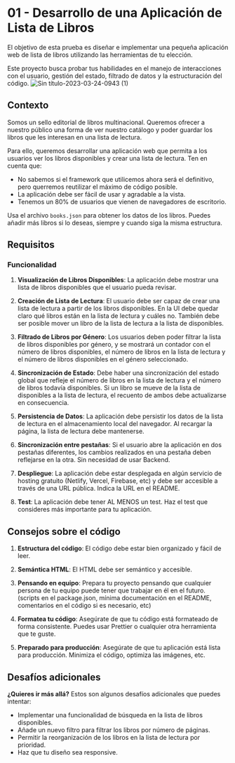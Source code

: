 # 01 - Desarrollo de una Aplicación de Lista de Libros

El objetivo de esta prueba es diseñar e implementar una pequeña aplicación web de lista de libros utilizando las herramientas de tu elección.

Este proyecto busca probar tus habilidades en el manejo de interacciones con el usuario, gestión del estado, filtrado de datos y la estructuración del código.
![Sin título-2023-03-24-0943 (1)](https://github.com/midudev/pruebas-tecnicas/assets/1561955/a829323d-07e6-4937-91c6-5498481148c5)

## Contexto

Somos un sello editorial de libros multinacional. Queremos ofrecer a nuestro público una forma de ver nuestro catálogo y poder guardar los libros que les interesan en una lista de lectura.

Para ello, queremos desarrollar una aplicación web que permita a los usuarios ver los libros disponibles y crear una lista de lectura. Ten en cuenta que:

- No sabemos si el framework que utilicemos ahora será el definitivo, pero querremos reutilizar el máximo de código posible.
- La aplicación debe ser fácil de usar y agradable a la vista.
- Tenemos un 80% de usuarios que vienen de navegadores de escritorio.

Usa el archivo `books.json` para obtener los datos de los libros. Puedes añadir más libros si lo deseas, siempre y cuando siga la misma estructura.

## Requisitos

### Funcionalidad

1. **Visualización de Libros Disponibles**: La aplicación debe mostrar una lista de libros disponibles que el usuario pueda revisar.

2. **Creación de Lista de Lectura**: El usuario debe ser capaz de crear una lista de lectura a partir de los libros disponibles. En la UI debe quedar claro qué libros están en la lista de lectura y cuáles no. También debe ser posible mover un libro de la lista de lectura a la lista de disponibles.

3. **Filtrado de Libros por Género**: Los usuarios deben poder filtrar la lista de libros disponibles por género, y se mostrará un contador con el número de libros disponibles, el número de libros en la lista de lectura y el número de libros disponibles en el género seleccionado.

4. **Sincronización de Estado**: Debe haber una sincronización del estado global que refleje el número de libros en la lista de lectura y el número de libros todavía disponibles. Si un libro se mueve de la lista de disponibles a la lista de lectura, el recuento de ambos debe actualizarse en consecuencia.

5. **Persistencia de Datos**: La aplicación debe persistir los datos de la lista de lectura en el almacenamiento local del navegador. Al recargar la página, la lista de lectura debe mantenerse.

6. **Sincronización entre pestañas**: Si el usuario abre la aplicación en dos pestañas diferentes, los cambios realizados en una pestaña deben reflejarse en la otra. Sin necesidad de usar Backend.

7. **Despliegue**: La aplicación debe estar desplegada en algún servicio de hosting gratuito (Netlify, Vercel, Firebase, etc) y debe ser accesible a través de una URL pública. Indica la URL en el README.

8. **Test**: La aplicación debe tener AL MENOS un test. Haz el test que consideres más importante para tu aplicación.

## Consejos sobre el código

1. **Estructura del código**: El código debe estar bien organizado y fácil de leer.

2. **Semántica HTML**: El HTML debe ser semántico y accesible.

3. **Pensando en equipo**: Prepara tu proyecto pensando que cualquier persona de tu equipo puede tener que trabajar en él en el futuro. (scripts en el package.json, mínima documentación en el README, comentarios en el código si es necesario, etc)

4. **Formatea tu código**: Asegúrate de que tu código está formateado de forma consistente. Puedes usar Prettier o cualquier otra herramienta que te guste.

5. **Preparado para producción**: Asegúrate de que tu aplicación está lista para producción. Minimiza el código, optimiza las imágenes, etc.

## Desafíos adicionales

**¿Quieres ir más allá?** Estos son algunos desafíos adicionales que puedes intentar:

- Implementar una funcionalidad de búsqueda en la lista de libros disponibles.
- Añade un nuevo filtro para filtrar los libros por número de páginas.
- Permitir la reorganización de los libros en la lista de lectura por prioridad.
- Haz que tu diseño sea responsive.
